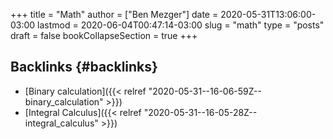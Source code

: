 +++
title = "Math"
author = ["Ben Mezger"]
date = 2020-05-31T13:06:00-03:00
lastmod = 2020-06-04T00:47:14-03:00
slug = "math"
type = "posts"
draft = false
bookCollapseSection = true
+++

## Backlinks {#backlinks}

- [Binary calculation]({{< relref "2020-05-31--16-06-59Z--binary_calculation" >}})
- [Integral Calculus]({{< relref "2020-05-31--16-05-28Z--integral_calculus" >}})
